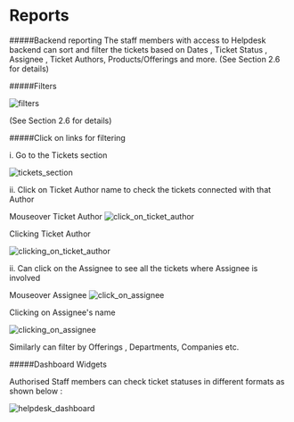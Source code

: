 # Reports

#####Backend reporting
 The staff members with access to Helpdesk backend can sort and filter the tickets based on Dates , Ticket Status , Assignee , Ticket Authors, Products/Offerings and more. (See Section 2.6 for details)

#####Filters

![filters](https://cloud.githubusercontent.com/assets/9676513/6465970/7adbf31e-c1ea-11e4-8dfd-56dd7c311bd7.png)

(See Section 2.6 for details)

#####Click on links for filtering

i. Go to the Tickets section

![tickets_section](https://cloud.githubusercontent.com/assets/8191145/6576119/bf9c7756-c75a-11e4-943e-a3825c0a09cf.png)


ii. Click on Ticket Author name to check the tickets connected with that Author

Mouseover Ticket Author
![click_on_ticket_author](https://cloud.githubusercontent.com/assets/8191145/6576322/5aa351b0-c75c-11e4-8abc-40a47401bf0e.png)

Clicking Ticket Author

![clicking_on_ticket_author](https://cloud.githubusercontent.com/assets/8191145/6575656/bf7c8b52-c756-11e4-842d-bfb5b314d74e.png)

ii. Can click on the Assignee to see all the tickets where Assignee is involved

Mouseover Assignee
![click_on_assignee](https://cloud.githubusercontent.com/assets/8191145/6576227/9cbc0d5e-c75b-11e4-9e3c-2209c1f6a31f.png)

Clicking on Assignee's name

![clicking_on_assignee](https://cloud.githubusercontent.com/assets/8191145/6576411/0bc30ea4-c75d-11e4-8127-3e6abcdfb3d0.png)

Similarly can filter by Offerings , Departments, Companies etc.

#####Dashboard Widgets

Authorised Staff members can check ticket statuses  in different formats as shown below :

![helpdesk_dashboard](https://cloud.githubusercontent.com/assets/8191145/6577154/cd6f90d2-c761-11e4-84cd-6b1eb2a71d23.png)



